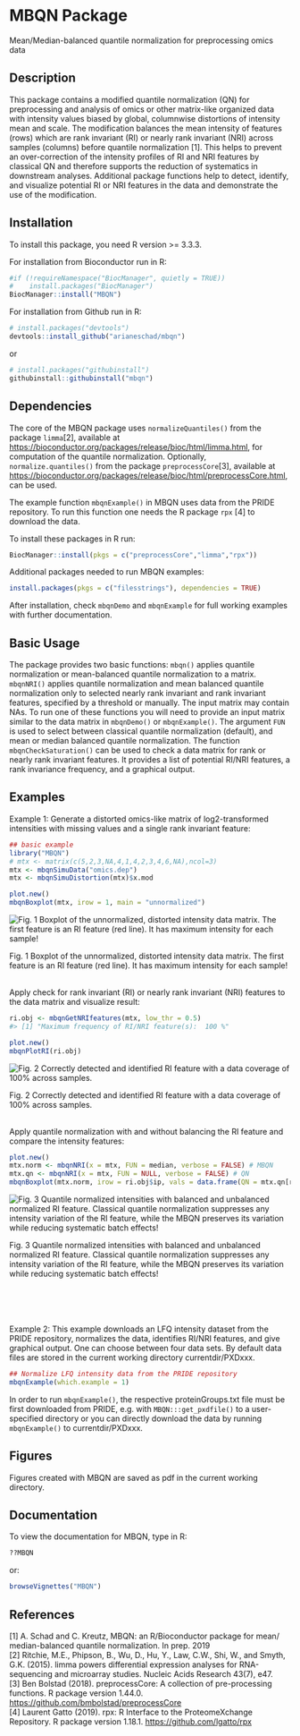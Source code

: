
<!-- README.md is generated from README.Rmd. Please edit that file -->
MBQN Package
============

Mean/Median-balanced quantile normalization for preprocessing omics data

Description
-----------

This package contains a modified quantile normalization (QN) for preprocessing and analysis of omics or other matrix-like organized data with intensity values biased by global, columnwise distortions of intensity mean and scale. The modification balances the mean intensity of features (rows) which are rank invariant (RI) or nearly rank invariant (NRI) across samples (columns) before quantile normalization \[1\]. This helps to prevent an over-correction of the intensity profiles of RI and NRI features by classical QN and therefore supports the reduction of systematics in downstream analyses. Additional package functions help to detect, identify, and visualize potential RI or NRI features in the data and demonstrate the use of the modification.

Installation
------------

To install this package, you need R version &gt;= 3.3.3.

For installation from Bioconductor run in R:

``` r
#if (!requireNamespace("BiocManager", quietly = TRUE))
#    install.packages("BiocManager")
BiocManager::install("MBQN")
```

For installation from Github run in R:

``` r
# install.packages("devtools")
devtools::install_github("arianeschad/mbqn")
```

or

``` r
# install.packages("githubinstall")
githubinstall::githubinstall("mbqn")
```

Dependencies
------------

The core of the MBQN package uses `normalizeQuantiles()` from the package `limma`\[2\], available at <https://bioconductor.org/packages/release/bioc/html/limma.html>, for computation of the quantile normalization. Optionally, `normalize.quantiles()` from the package `preprocessCore`\[3\], available at <https://bioconductor.org/packages/release/bioc/html/preprocessCore.html>, can be used. <br/>

The example function `mbqnExample()` in MBQN uses data from the PRIDE repository. To run this function one needs the R package `rpx` \[4\] to download the data. <br/>

To install these packages in R run: <br/>

``` r
BiocManager::install(pkgs = c("preprocessCore","limma","rpx"))
```

Additional packages needed to run MBQN examples: <br/>

``` r
install.packages(pkgs = c("filesstrings"), dependencies = TRUE)
```

After installation, check `mbqnDemo` and `mbqnExample` for full working examples with further documentation.

Basic Usage
-----------

The package provides two basic functions: `mbqn()` applies quantile normalization or mean-balanced quantile normalization to a matrix. `mbqnNRI()` applies quantile normalization and mean balanced quantile normalization only to selected nearly rank invariant and rank invariant features, specified by a threshold or manually. The input matrix may contain NAs. To run one of these functions you will need to provide an input matrix similar to the data matrix in `mbqnDemo()` or `mbqnExample()`. The argument `FUN` is used to select between classical quantile normalization (default), and mean or median balanced quantile normalization. The function `mbqnCheckSaturation()` can be used to check a data matrix for rank or nearly rank invariant features. It provides a list of potential RI/NRI features, a rank invariance frequency, and a graphical output.

Examples
--------

Example 1: Generate a distorted omics-like matrix of log2-transformed intensities with missing values and a single rank invariant feature:

``` r
## basic example
library("MBQN")
# mtx <- matrix(c(5,2,3,NA,4,1,4,2,3,4,6,NA),ncol=3)
mtx <- mbqnSimuData("omics.dep")
mtx <- mbqnSimuDistortion(mtx)$x.mod
```

``` r
plot.new()
mbqnBoxplot(mtx, irow = 1, main = "unnormalized")
```

<img src="README-figure1-1.png" alt="Fig. 1 Boxplot of the unnormalized, distorted intensity data matrix. The first feature is an RI feature (red line). It has maximum intensity for each sample!"  />
<p class="caption">
Fig. 1 Boxplot of the unnormalized, distorted intensity data matrix. The first feature is an RI feature (red line). It has maximum intensity for each sample!
</p>

<br /> Apply check for rank invariant (RI) or nearly rank invariant (NRI) features to the data matrix and visualize result:

``` r
ri.obj <- mbqnGetNRIfeatures(mtx, low_thr = 0.5)
#> [1] "Maximum frequency of RI/NRI feature(s):  100 %"
```

``` r
plot.new()
mbqnPlotRI(ri.obj)
```

<img src="README-figure2-1.png" alt="Fig. 2 Correctly detected and identified RI feature with a data coverage of 100% across samples."  />
<p class="caption">
Fig. 2 Correctly detected and identified RI feature with a data coverage of 100% across samples.
</p>

<br /> Apply quantile normalization with and without balancing the RI feature and compare the intensity features:

``` r
plot.new()
mtx.norm <- mbqnNRI(x = mtx, FUN = median, verbose = FALSE) # MBQN
mtx.qn <- mbqnNRI(x = mtx, FUN = NULL, verbose = FALSE) # QN
mbqnBoxplot(mtx.norm, irow = ri.obj$ip, vals = data.frame(QN = mtx.qn[ri.obj$ip,]), main = "normalized")
```

<img src="README-figure3-1.png" alt="Fig. 3 Quantile normalized intensities with balanced and unbalanced normalized RI feature. Classical quantile normalization suppresses any intensity variation of the RI feature, while the MBQN preserves its variation while reducing systematic batch effects!"  />
<p class="caption">
Fig. 3 Quantile normalized intensities with balanced and unbalanced normalized RI feature. Classical quantile normalization suppresses any intensity variation of the RI feature, while the MBQN preserves its variation while reducing systematic batch effects!
</p>

<br /><br /> <br /><br /> Example 2: This example downloads an LFQ intensity dataset from the PRIDE repository, normalizes the data, identifies RI/NRI features, and give graphical output. One can choose between four data sets. By default data files are stored in the current working directory currentdir/PXDxxx.

``` r
## Normalize LFQ intensity data from the PRIDE repository
mbqnExample(which.example = 1)
```

In order to run `mbqnExample()`, the respective proteinGroups.txt file must be first downloaded from PRIDE, e.g. with `MBQN:::get_pxdfile()` to a user-specified directory or you can directly download the data by running `mbqnExample()` to currentdir/PXDxxx.

Figures
-------

Figures created with MBQN are saved as pdf in the current working directory.

Documentation
-------------

To view the documentation for MBQN, type in R:

``` r
??MBQN
```

or:

``` r
browseVignettes("MBQN")
```

References
----------

\[1\] A. Schad and C. Kreutz, MBQN: an R/Bioconductor package for mean/ median-balanced quantile normalization. In prep. 2019 <br/> \[2\] Ritchie, M.E., Phipson, B., Wu, D., Hu, Y., Law, C.W., Shi, W., and Smyth, G.K. (2015). limma powers differential expression analyses for RNA-sequencing and microarray studies. Nucleic Acids Research 43(7), e47. <br/> \[3\] Ben Bolstad (2018). preprocessCore: A collection of pre-processing functions. R package version 1.44.0. <https://github.com/bmbolstad/preprocessCore> <br/> \[4\] Laurent Gatto (2019). rpx: R Interface to the ProteomeXchange Repository. R package version 1.18.1. <https://github.com/lgatto/rpx>

